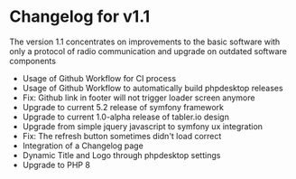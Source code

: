 Changelog for v1.1
===================

The version 1.1 concentrates on improvements to the basic software with only a 
protocol of radio communication and upgrade on outdated software components

* Usage of Github Workflow for CI process
* Usage of Github Workflow to automatically build phpdesktop releases
* Fix: Github link in footer will not trigger loader screen anymore
* Upgrade to current 5.2 release of symfony framework
* Upgrade to current 1.0-alpha release of tabler.io design 
* Upgrade from simple jquery javascript to symfony ux integration
* Fix: The refresh button sometimes didn't load correct
* Integration of a Changelog page
* Dynamic Title and Logo through phpdesktop settings
* Upgrade to PHP 8
